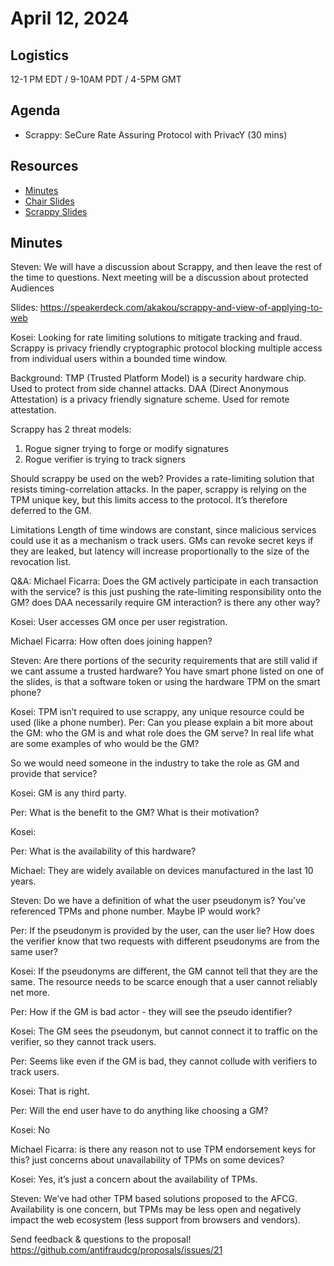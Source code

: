 # April 12, 2024

## Logistics

12-1 PM EDT / 9-10AM PDT / 4-5PM GMT

## Agenda

* Scrappy: SeCure Rate Assuring Protocol with PrivacY (30 mins)

## Resources

* [Minutes](https://docs.google.com/document/d/1Mxf1y3PtZBjK8OSQJdrwtM57GO38W16VPYnw3kW-SQg/edit?usp=sharing)
* [Chair Slides](https://docs.google.com/presentation/d/11Eh25eYK7fwAFe5QvcyRcmydqCAe2yf2B_jA8vZvb8A/edit?usp=sharing&resourcekey=0-8Im89DgLyPiZ6MRmsdE_RQ)
* [Scrappy Slides](https://speakerdeck.com/akakou/scrappy-and-view-of-applying-to-web)

## Minutes


Steven: We will have a discussion about Scrappy, and then leave the rest of the time to questions. Next meeting will be a discussion about protected Audiences

Slides: https://speakerdeck.com/akakou/scrappy-and-view-of-applying-to-web

Kosei: 
Looking for rate limiting solutions to mitigate tracking and fraud. 
Scrappy is privacy friendly cryptographic protocol blocking multiple access from individual users within a bounded time window.

Background:
TMP (Trusted Platform Model) is a security hardware chip. Used to protect from side channel attacks.
DAA (Direct Anonymous Attestation) is a privacy friendly signature scheme. Used for remote attestation.

Scrappy has 2 threat models:
1. Rogue signer trying to forge or modify signatures
2. Rogue verifier is trying to track signers


Should scrappy be used on the web?
Provides a rate-limiting solution that resists timing-correlation attacks.
In the paper, scrappy is relying on the TPM unique key, but this limits access to the protocol. It’s therefore deferred to the GM.

Limitations
Length of time windows are constant, since malicious services could use it as a mechanism o track users. GMs can revoke secret keys if they are leaked, but latency will increase proportionally to the size of the revocation list.

Q&A:
Michael Ficarra: Does the GM actively participate in each transaction with the service? is this just pushing the rate-limiting responsibility onto the GM? does DAA necessarily require GM interaction? is there any other way?

Kosei: User accesses GM once per user registration. 

Michael Ficarra: How often does joining happen?

Steven: Are there portions of the security requirements that are still valid if we cant assume a trusted hardware? You have smart phone listed on one of the slides, is that a software token or using the hardware TPM on the smart phone?

Kosei: TPM isn’t required to use scrappy, any unique resource could be used (like a phone number). 
Per: Can you please explain a bit more about the GM: who the GM is and what role does the GM serve? In real life what are some examples of who would be the GM?

So we would need someone in the industry to take the role as GM and provide that service?

Kosei: GM is any third party.

Per: What is the benefit to the GM? What is their motivation?

Kosei: 

Per: What is the availability of this hardware?

Michael: They are widely available on devices manufactured in the last 10 years.

Steven: Do we have a definition of what the user pseudonym is? You’ve referenced TPMs and phone number. Maybe IP would work?

Per: If the pseudonym is provided by the user, can the user lie? How does the verifier know that two requests with different pseudonyms are from the same user?

Kosei: If the pseudonyms are different, the GM cannot tell that they are the same. The resource needs to be scarce enough that a user cannot reliably net more.

Per: How if the GM is bad actor - they will see the pseudo identifier?

Kosei: The GM sees the pseudonym, but cannot connect it to traffic on the verifier, so they cannot track users.

Per: Seems like even if the GM is bad, they cannot collude with verifiers to track users.

Kosei: That is right.

Per: Will the end user have to do anything like choosing a GM?

Kosei: No

Michael Ficarra: is there any reason not to use TPM endorsement keys for this? just concerns about unavailability of TPMs on some devices?

Kosei: Yes, it’s just a concern about the availability of TPMs. 

Steven: We’ve had other TPM based solutions proposed to the AFCG. Availability is one concern, but TPMs may be less open and negatively impact the web ecosystem (less support from browsers and vendors). 

Send feedback & questions to the proposal!
https://github.com/antifraudcg/proposals/issues/21 
